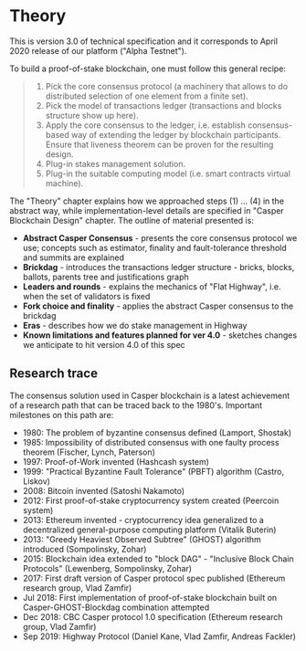 # Theory

This is version 3.0 of technical specification and it corresponds to April 2020 release of our platform ("Alpha Testnet").

To build a proof-of-stake blockchain, one must follow this general recipe:

> 1.  Pick the core consensus protocol (a machinery that allows to do distributed selection of one element from a finite set).
> 2.  Pick the model of transactions ledger (transactions and blocks structure show up here).
> 3.  Apply the core consensus to the ledger, i.e. establish consensus-based way of extending the ledger by blockchain participants. Ensure that liveness theorem can be proven for the resulting design.
> 4.  Plug-in stakes management solution.
> 5.  Plug-in the suitable computing model (i.e. smart contracts virtual machine).

The "Theory" chapter explains how we approached steps (1) \... (4) in the abstract way, while implementation-level details are specified in "Casper Blockchain Design" chapter. The outline of material presented is:

-   **Abstract Casper Consensus** - presents the core consensus protocol we use; concepts such as estimator, finality and fault-tolerance threshold and summits are explained
-   **Brickdag** - introduces the transactions ledger structure - bricks, blocks, ballots, parents tree and justifications graph
-   **Leaders and rounds** - explains the mechanics of "Flat Highway", i.e. when the set of validators is fixed
-   **Fork choice and finality** - applies the abstract Casper consensus to the brickdag
-   **Eras** - describes how we do stake management in Highway
-   **Known limitations and features planned for ver 4.0** - sketches changes we anticipate to hit version 4.0 of this spec

## Research trace

The consensus solution used in Casper blockchain is a latest achievement of a research path that can be traced back to the 1980's. Important milestones on this path are:

-   1980: The problem of byzantine consensus defined (Lamport, Shostak)
-   1985: Impossibility of distributed consensus with one faulty process theorem (Fischer, Lynch, Paterson)
-   1997: Proof-of-Work invented (Hashcash system)
-   1999: "Practical Byzantine Fault Tolerance" (PBFT) algorithm (Castro, Liskov)
-   2008: Bitcoin invented (Satoshi Nakamoto)
-   2012: First proof-of-stake cryptocurrency system created (Peercoin system)
-   2013: Ethereum invented - cryptocurrency idea generalized to a decentralized general-purpose computing platform (Vitalik Buterin)
-   2013: "Greedy Heaviest Observed Subtree" (GHOST) algorithm introduced (Sompolinsky, Zohar)
-   2015: Blockchain idea extended to "block DAG" - "Inclusive Block Chain Protocols" (Lewenberg, Sompolinsky, Zohar)
-   2017: First draft version of Casper protocol spec published (Ethereum research group, Vlad Zamfir)
-   Jul 2018: First implementation of proof-of-stake blockchain built on Casper-GHOST-Blockdag combination attempted
-   Dec 2018: CBC Casper protocol 1.0 specification (Ethereum research group, Vlad Zamfir)
-   Sep 2019: Highway Protocol (Daniel Kane, Vlad Zamfir, Andreas Fackler)
